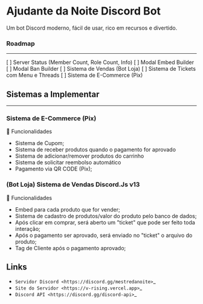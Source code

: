 # Ajudante da Noite Discord Bot

Um bot Discord moderno, fácil de usar, rico em recursos e divertido.

### Roadmap
-------------
[ ] Server Status (Member Count, Role Count, Info)
[ ] Modal Embed Builder
[ ] Modal Ban Builder
[ ] Sistema de Vendas (Bot Loja)
[ ] Sistema de Tickets com Menu e Threads
[ ] Sistema de E-Commerce (Pix)

## Sistemas a Implementar
-------------
### Sistema de E-Commerce (Pix)
📁 Funcionalidades
* Sistema de Cupom;
* Sistema de receber produtos quando o pagamento for aprovado
* Sistema de adicionar/remover produtos do carrinho
* Sistema de solicitar reembolso automático
* Pagamento via QR CODE (Pix);
### (Bot Loja) Sistema de Vendas Discord.Js v13
📁 Funcionalidades
* Embed para cada produto que for vender;
* Sistema de cadastro de produtos/valor do produto pelo banco de dados;
* Após clicar em comprar, será aberto um "ticket" que pode ser feito toda interação;
* Após o pagamento ser aprovado, será enviado no "ticket" o arquivo do produto;
* Tag de Cliente após o pagamento aprovado;

Links
------

- `Servidor Discord <https://discord.gg/mestredanoite>`_
- `Site do Servidor <https://v-rising.vercel.app>`_
- `Discord API <https://discord.gg/discord-api>`_